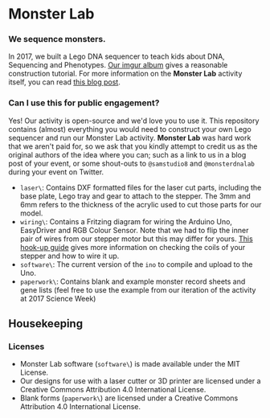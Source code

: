 # Monster Lab
### We sequence monsters.

In 2017, we built a Lego DNA sequencer to teach kids about DNA, Sequencing and Phenotypes. 
[Our imgur album](http://imgur.com/gallery/4O8r4) gives a reasonable construction tutorial. For more information on the **Monster Lab** activity itself, you can read [this blog post](https://samnicholls.net/2017/03/15/lego-sequencer/).

### Can I use this for public engagement?
Yes! Our activity is open-source and we'd love you to use it. This repository contains (almost) everything you would need to construct your own Lego sequencer and run our Monster Lab activity.  **Monster Lab** was hard work that we aren't paid for, so we ask that you kindly attempt to credit us as the original authors of the idea where you can; such as a link to us in a blog post of your event, or some shout-outs to `@samstudio8` and `@monsterdnalab` during your event on Twitter.

* `laser\`: Contains DXF formatted files for the laser cut parts, including the base plate, Lego tray and gear to attach to the stepper. The 3mm and 6mm refers to the thickness of the acrylic used to cut those parts for our model.
* `wiring\`: Contains a Fritzing diagram for wiring the Arduino Uno, EasyDriver and RGB Colour Sensor. Note that we had to flip the inner pair of wires from our stepper motor but this may differ for yours. [This hook-up guide](https://learn.sparkfun.com/tutorials/easy-driver-hook-up-guide) gives more information on checking the coils of your stepper and how to wire it up.
* `software\`: The current version of the `ino` to compile and upload to the Uno.
* `paperwork\`: Contains blank and example monster record sheets and gene lists (feel free to use the example from our iteration of the activity at 2017 Science Week)

## Housekeeping
### Licenses

* Monster Lab software (`software\`) is made available under the MIT License.
* Our designs for use with a laser cutter or 3D printer are licensed under a Creative Commons Attribution 4.0 International License.
* Blank forms (`paperwork\`) are licensed under a Creative Commons Attribution 4.0 International License.
